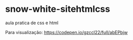# snow-white-sitehtmlcss
aula pratica de css e html 


Para visualização: 
https://codepen.io/gzccl22/full/abEPbjw


